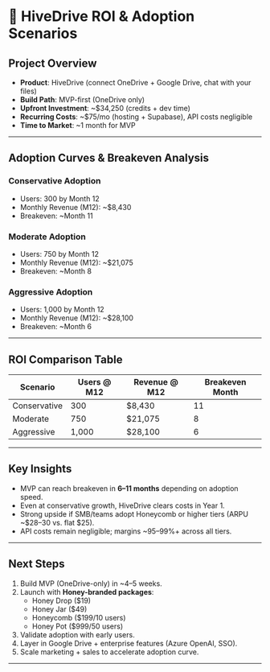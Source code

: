# 🐝 HiveDrive ROI & Adoption Scenarios

## Project Overview
- **Product**: HiveDrive (connect OneDrive + Google Drive, chat with your files)
- **Build Path**: MVP-first (OneDrive only)
- **Upfront Investment**: ~$34,250 (credits + dev time)
- **Recurring Costs**: ~$75/mo (hosting + Supabase), API costs negligible
- **Time to Market**: ~1 month for MVP

---

## Adoption Curves & Breakeven Analysis

### Conservative Adoption
- Users: 300 by Month 12
- Monthly Revenue (M12): ~$8,430
- Breakeven: ~Month 11

### Moderate Adoption
- Users: 750 by Month 12
- Monthly Revenue (M12): ~$21,075
- Breakeven: ~Month 8

### Aggressive Adoption
- Users: 1,000 by Month 12
- Monthly Revenue (M12): ~$28,100
- Breakeven: ~Month 6

---

## ROI Comparison Table

| Scenario      | Users @ M12 | Revenue @ M12 | Breakeven Month |
|---------------|-------------|---------------|-----------------|
| Conservative  | 300         | $8,430        | 11              |
| Moderate      | 750         | $21,075       | 8               |
| Aggressive    | 1,000       | $28,100       | 6               |

---

## Key Insights
- MVP can reach breakeven in **6–11 months** depending on adoption speed.
- Even at conservative growth, HiveDrive clears costs in Year 1.
- Strong upside if SMB/teams adopt Honeycomb or higher tiers (ARPU ~$28–30 vs. flat $25).
- API costs remain negligible; margins ~95–99%+ across all tiers.

---

## Next Steps
1. Build MVP (OneDrive-only) in ~4–5 weeks.
2. Launch with **Honey-branded packages**:  
   - Honey Drop ($19)  
   - Honey Jar ($49)  
   - Honeycomb ($199/10 users)  
   - Honey Pot ($999/50 users)  
3. Validate adoption with early users.  
4. Layer in Google Drive + enterprise features (Azure OpenAI, SSO).  
5. Scale marketing + sales to accelerate adoption curve.

---
